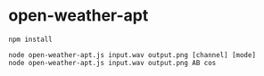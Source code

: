 # open-weather-apt

```
npm install

node open-weather-apt.js input.wav output.png [channel] [mode]
node open-weather-apt.js input.wav output.png AB cos

```